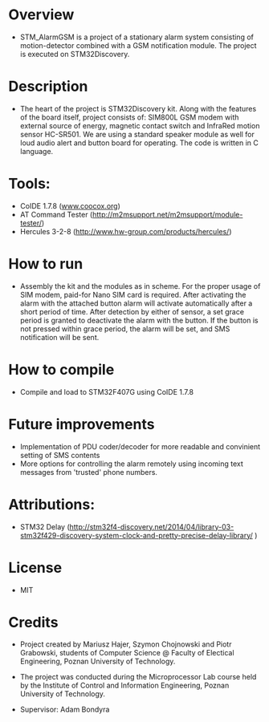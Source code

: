 # Overview 
- STM_AlarmGSM is a project of a stationary alarm system consisting of motion-detector combined with a GSM notification module. The project is executed on STM32Discovery.

# Description 
- The heart of the project is STM32Discovery kit. Along with the features of the board itself, project consists of: SIM800L GSM modem with external source of energy, magnetic contact switch and InfraRed motion sensor HC-SR501. We are using a standard speaker module as well for loud audio alert and button board for operating. The code is written in C language.

# Tools:  

* CoIDE 1.7.8 (www.coocox.org)
* AT Command Tester (http://m2msupport.net/m2msupport/module-tester/)
* Hercules 3-2-8 (http://www.hw-group.com/products/hercules/)

# How to run 
- Assembly the kit and the modules as in scheme. For the proper usage of SIM modem, paid-for Nano SIM card is required. After activating the alarm with the attached button alarm will activate automatically after a short period of time. After detection by either of sensor, a set grace period is granted to deactivate the alarm with the button. If the button is not pressed  within grace period, the alarm will be set, and SMS notification will be sent.

# How to compile 

- Compile and load to STM32F407G using CoIDE 1.7.8

# Future improvements 
- Implementation of PDU coder/decoder for more readable and convinient setting of SMS contents
- More options for controlling the alarm remotely using incoming text messages from 'trusted' phone numbers.

# Attributions:

* STM32 Delay (http://stm32f4-discovery.net/2014/04/library-03-stm32f429-discovery-system-clock-and-pretty-precise-delay-library/ )


# License
 - MIT

# Credits 
- Project created by Mariusz Hajer, Szymon Chojnowski and Piotr Grabowski, students of Computer Science @ Faculty of Electical Engineering, Poznan University of Technology.

- The project was conducted during the Microprocessor Lab course held by the Institute of Control and Information Engineering, Poznan University of Technology.
- Supervisor: Adam Bondyra

